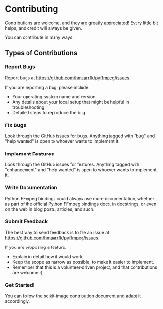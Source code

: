 # Contributing

Contributions are welcome, and they are greatly appreciated! Every little bit
helps, and credit will always be given.

You can contribute in many ways:

## Types of Contributions

### Report Bugs

Report bugs at https://github.com/hmaarrfk/pyffmpeg/issues.

If you are reporting a bug, please include:

* Your operating system name and version.
* Any details about your local setup that might be helpful in troubleshooting.
* Detailed steps to reproduce the bug.

### Fix Bugs

Look through the GitHub issues for bugs. Anything tagged with "bug" and "help
wanted" is open to whoever wants to implement it.

### Implement Features

Look through the GitHub issues for features. Anything tagged with "enhancement"
and "help wanted" is open to whoever wants to implement it.

### Write Documentation

Python FFmpeg bindings could always use more documentation, whether as part of the
official Python FFmpeg bindings docs, in docstrings, or even on the web in blog posts,
articles, and such.

### Submit Feedback

The best way to send feedback is to file an issue at https://github.com/hmaarrfk/pyffmpeg/issues.

If you are proposing a feature:

* Explain in detail how it would work.
* Keep the scope as narrow as possible, to make it easier to implement.
* Remember that this is a volunteer-driven project, and that contributions
  are welcome :)

### Get Started!

You can follow the scikit-image contribution document and adapt it accordingly.
